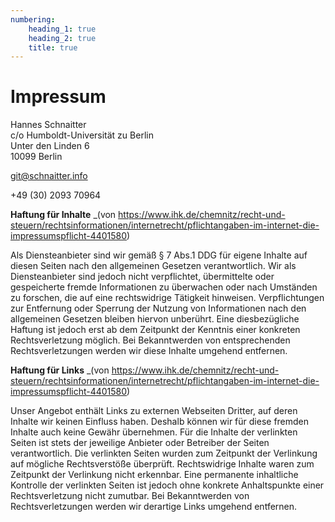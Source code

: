 ```yaml
---
numbering:
    heading_1: true
    heading_2: true
    title: true
---
```


# Impressum

Hannes Schnaitter<br>
c/o Humboldt-Universität zu Berlin<br>
Unter den Linden 6<br>
10099 Berlin

<git@schnaitter.info>

+49 (30) 2093 70964

**Haftung für Inhalte** _(von <https://www.ihk.de/chemnitz/recht-und-steuern/rechtsinformationen/internetrecht/pflichtangaben-im-internet-die-impressumspflicht-4401580>)

Als Diensteanbieter sind wir gemäß § 7 Abs.1 DDG für eigene Inhalte auf diesen
Seiten nach den allgemeinen Gesetzen verantwortlich. Wir als Diensteanbieter
sind jedoch nicht verpflichtet, übermittelte oder gespeicherte fremde
Informationen zu überwachen oder nach Umständen zu forschen, die auf eine
rechtswidrige Tätigkeit hinweisen. Verpflichtungen zur Entfernung oder Sperrung
der Nutzung von Informationen nach den allgemeinen Gesetzen bleiben hiervon
unberührt. Eine diesbezügliche Haftung ist jedoch erst ab dem Zeitpunkt der
Kenntnis einer konkreten Rechtsverletzung möglich. Bei Bekanntwerden von
entsprechenden Rechtsverletzungen werden wir diese Inhalte umgehend entfernen.

**Haftung für Links** _(von <https://www.ihk.de/chemnitz/recht-und-steuern/rechtsinformationen/internetrecht/pflichtangaben-im-internet-die-impressumspflicht-4401580>)

Unser Angebot enthält Links zu externen Webseiten Dritter, auf deren Inhalte
wir keinen Einfluss haben. Deshalb können wir für diese fremden Inhalte auch
keine Gewähr übernehmen. Für die Inhalte der verlinkten Seiten ist stets der
jeweilige Anbieter oder Betreiber der Seiten verantwortlich. Die verlinkten
Seiten wurden zum Zeitpunkt der Verlinkung auf mögliche Rechtsverstöße
überprüft. Rechtswidrige Inhalte waren zum Zeitpunkt der Verlinkung nicht
erkennbar. Eine permanente inhaltliche Kontrolle der verlinkten Seiten ist
jedoch ohne konkrete Anhaltspunkte einer Rechtsverletzung nicht zumutbar. Bei
Bekanntwerden von Rechtsverletzungen werden wir derartige Links umgehend
entfernen.
